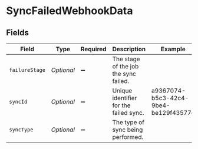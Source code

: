 # SyncFailedWebhookData


## Fields

| Field                                  | Type                                   | Required                               | Description                            | Example                                |
| -------------------------------------- | -------------------------------------- | -------------------------------------- | -------------------------------------- | -------------------------------------- |
| `failureStage`                         | *Optional<String>*                     | :heavy_minus_sign:                     | The stage of the job the sync failed.  |                                        |
| `syncId`                               | *Optional<String>*                     | :heavy_minus_sign:                     | Unique identifier for the failed sync. | a9367074-b5c3-42c4-9be4-be129f43577e   |
| `syncType`                             | *Optional<String>*                     | :heavy_minus_sign:                     | The type of sync being performed.      |                                        |
